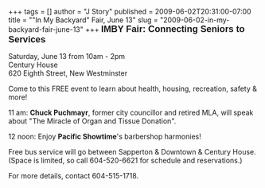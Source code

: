 +++
tags = []
author = "J Story"
published = 2009-06-02T20:31:00-07:00
title = "\"In My Backyard\" Fair, June 13"
slug = "2009-06-02-in-my-backyard-fair-june-13"
+++
<span style="font-weight: bold; font-family: arial;font-size:130%;">IMBY
Fair: Connecting Seniors to Services</span>  
  
Saturday, June 13 from 10am - 2pm  
Century House  
620 Eighth Street, New Westminster  
  
Come to this FREE event to learn about health, housing, recreation,
safety & more!  
  
11 am: <span style="font-weight: bold;">Chuck Puchmayr</span>, former
city councillor and retired MLA, will speak about "The Miracle of Organ
and Tissue Donation".  
  
12 noon: Enjoy <span style="font-weight: bold;">Pacific
Showtime</span>'s barbershop harmonies!  
  
Free bus service will go between Sapperton & Downtown & Century House.  
(Space is limited, so call 604-520-6621 for schedule and
reservations.)  
  
For more details, contact 604-515-1718.
